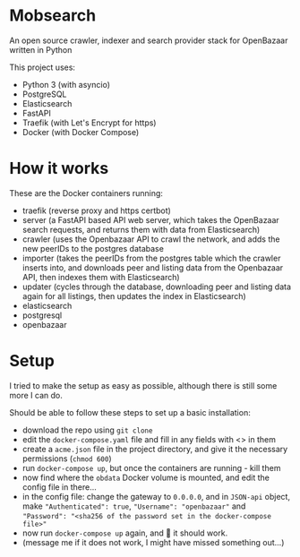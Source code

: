 # Mobsearch
An open source crawler, indexer and search provider stack for OpenBazaar written in Python

This project uses:
 - Python 3 (with asyncio)
 - PostgreSQL
 - Elasticsearch
 - FastAPI
 - Traefik (with Let's Encrypt for https)
 - Docker (with Docker Compose)


# How it works

These are the Docker containers running:
 - traefik (reverse proxy and https certbot)
 - server (a FastAPI based API web server, which takes the OpenBazaar search requests, and returns them with data from Elasticsearch)
 - crawler (uses the Openbazaar API to crawl the network, and adds the new peerIDs to the postgres database
 - importer (takes the peerIDs from the postgres table which the crawler inserts into, and downloads peer and listing data from the Openbazaar API, then indexes them with Elasticsearch)
 - updater (cycles through the database, downloading peer and listing data again for all listings, then updates the index in Elasticsearch)
 - elasticsearch
 - postgresql
 - openbazaar
 
 
# Setup

I tried to make the setup as easy as possible, although there is still some more I can do.

Should be able to follow these steps to set up a basic installation:
 - download the repo using `git clone`
 - edit the `docker-compose.yaml` file and fill in any fields with <> in them
 - create a `acme.json` file in the project directory, and give it the necessary permissions (`chmod 600`)
 - run `docker-compose up`, but once the containers are running - kill them
 - now find where the `obdata` Docker volume is mounted, and edit the config file in there...
 - in the config file: change the gateway to `0.0.0.0`, and in `JSON-api` object, make `"Authenticated": true`, `"Username": "openbazaar"` and `"Password": "<sha256 of the password set in the docker-compose file>"`
 - now run `docker-compose up` again, and 🤞 it should work.
 - (message me if it does not work, I might have missed something out...)


